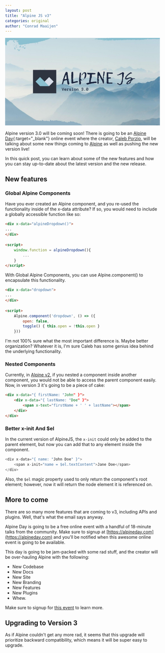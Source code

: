 ```yaml
---
layout: post
title: "Alpine JS v3"
categories: original
author: "Conrad Maaijen"
---
```


[![Alpine JS v3][image]][link]

[image]: /assets/posts/alpine-js-v3.jpg
[link]: /original/2021/04/26/alpine-js-v3.html "Alpine JS v3"

Alpine version 3.0 will be coming soon! There is going to be an [Alpine Day](https://alpineday.com/){:target="_blank"} online event where the creator, [Caleb Porzio](https://twitter.com/calebporzio), will be talking about some new things coming to [Alpine](https://github.com/alpinejs/alpine) as well as pushing the new version live!

In this quick post, you can learn about some of the new features and how you can stay up-to-date about the latest version and the new release.

<!--more-->

## New features

### Global Alpine Components

Have you ever created an Alpine component, and you re-used the functionality inside of the x-data attribute? If so, you would need to include a globally accessible function like so:

```html
<div x-data="alpineDropdown()">
...
</div>

<script>
    window.function = alpineDropdown(){
        ...
    }
</script>
```

With Global Alpine Components, you can use Alpine.component() to encapsulate this functionality.

```html
<div x-data="dropdown">
...
</div>

<script>
    Alpine.component('dropdown', () => ({
        open: false,
        toggle() { this.open = !this.open }
    }))
```

I'm not 100% sure what the most important difference is. Maybe better organization? Whatever it is, I'm sure Caleb has some genius idea behind the underlying functionality.

### Nested Components

Currently, in [Alpine v2](https://github.com/alpinejs/alpine), if you nested a component inside another component, you would not be able to access the parent component easily. Now, in version 3 it's going to be a piece of cake:

```html
<div x-data="{ firstName: "John" }">
    <div x-data="{ lastName: "Doe" }">
        <span x-text="firstName + ' ' + lastName"></span>
    </div>
</div>
```

### Better x-init And $el

In the current version of AlpineJS, the `x-init` could only be added to the parent element, but now you can add that to any element inside the component.

```js
<div x-data="{ name: "John Doe" }">
    <span x-init="name = $el.textContent">Jane Doe</span>
</div>
```

Also, the `$el` magic property used to only return the component's root element; however, now it will return the node element it is referenced on.

## More to come

There are so many more features that are coming to v3, including APIs and plugins. Well, that's what the email says anyway.

Alpine Day is going to be a free online event with a handful of 18-minute talks from the community. Make sure to signup at [https://alpineday.com](https://alpineday.com) and you'll be notified when this awesome online event is going to be available.

This day is going to be jam-packed with some rad stuff, and the creator will be over-hauling Alpine with the following:

* New Codebase
* New Docs
* New Site
* New Branding
* New Features
* New Plugins
* Whew.

Make sure to signup for [this event](https://alpineday.com) to learn more.

## Upgrading to Version 3

As if Alpine couldn't get any more rad, it seems that this upgrade will prioritize backward compatibility, which means it will be super easy to upgrade.
